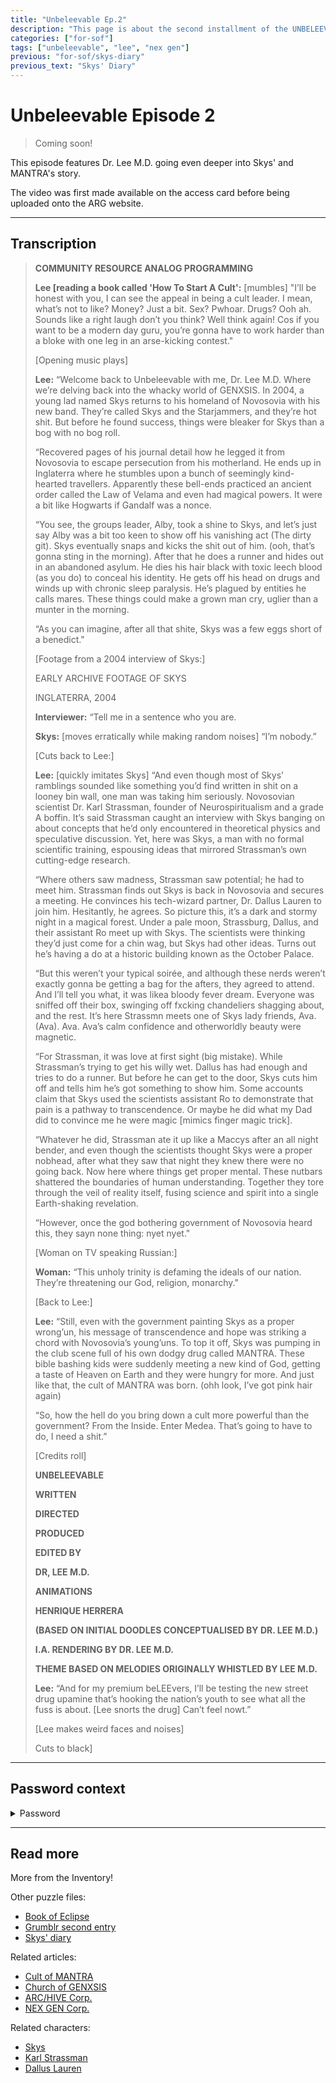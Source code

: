 ```yaml
---
title: "Unbeleevable Ep.2"
description: "This page is about the second installment of the UNBELEEVABLE docu-series, created by Dr. Lee M.D."
categories: ["for-sof"]
tags: ["unbeleevable", "lee", "nex gen"]
previous: "for-sof/skys-diary"
previous_text: "Skys' Diary"
---
```


# Unbeleevable Episode 2

>Coming soon!

This episode features Dr. Lee M.D. going even deeper into Skys' and MANTRA's story. 

The video was first made available on the access card before being uploaded onto the ARG website.

***

## Transcription

> **COMMUNITY RESOURCE ANALOG PROGRAMMING**
> 
> **Lee [reading a book called 'How To Start A Cult':** [mumbles] "I’ll be honest with you, 
>I can see the appeal in being a cult leader. I mean, what’s not to like? Money? Just a bit. 
>Sex? Pwhoar. Drugs? Ooh ah. Sounds like a right laugh don’t you think? Well think again! 
>Cos if you want to be a modern day guru, 
>you’re gonna have to work harder than a bloke with one leg in an arse-kicking contest."
>
>[Opening music plays]
>
>**Lee:** “Welcome back to Unbeleevable with me, Dr. Lee M.D. Where we’re delving back into the whacky world of GENXSIS. 
>In 2004, a young lad named Skys returns to his homeland of Novosovia with his new band. 
>They’re called Skys and the Starjammers, and they’re hot shit. 
>But before he found success, things were bleaker for Skys than a bog with no bog roll. 
>
>“Recovered pages of his journal detail how he legged it from Novosovia to escape persecution from his motherland. 
>He ends up in Inglaterra where he stumbles upon a bunch of seemingly kind-hearted travellers. 
>Apparently these bell-ends practiced an ancient order called the Law of Velama and even had magical powers. 
>It were a bit like Hogwarts if Gandalf was a nonce. 
>
>“You see, the groups leader, Alby, took a shine to Skys, 
>and let’s just say Alby was a bit too keen to show off his vanishing act (The dirty git). 
>Skys eventually snaps and kicks the shit out of him. (ooh, that’s gonna sting in the morning). 
>After that he does a runner and hides out in an abandoned asylum. 
>He dies his hair black with toxic leech blood (as you do) to conceal his identity. 
>He gets off his head on drugs and winds up with chronic sleep paralysis. 
>He’s plagued by entities he calls mares. 
>These things could make a grown man cry, uglier than a munter in the morning. 
>
>“As you can imagine, after all that shite, Skys was a few eggs short of a benedict."
>
>[Footage from a 2004 interview of Skys:]
>
>EARLY ARCHIVE FOOTAGE OF SKYS
> 
>INGLATERRA, 2004
>
>**Interviewer:** “Tell me in a sentence who you are.
>
>**Skys:** [moves erratically while making random noises] “I’m nobody.”
>
>[Cuts back to Lee:]
>
>**Lee:** [quickly imitates Skys] 
>“And even though most of Skys’ ramblings sounded like something you’d find written in shit on a looney bin wall, 
>one man was taking him seriously. 
>Novosovian scientist Dr. Karl Strassman, founder of Neurospiritualism and a grade A boffin. 
>It’s said Strassman caught an interview with Skys banging on about concepts that he’d only encountered in theoretical 
>physics and speculative discussion. 
>Yet, here was Skys, a man with no formal scientific training, 
>espousing ideas that mirrored Strassman’s own cutting-edge research.
> 
>“Where others saw madness, Strassman saw potential; he had to meet him. 
>Strassman finds out Skys is back in Novosovia and secures a meeting. 
>He convinces his tech-wizard partner, Dr. Dallus Lauren to join him. 
>Hesitantly, he agrees. So picture this, it’s a dark and stormy night in a magical forest. 
>Under a pale moon, Strassburg, Dallus, and their assistant Ro meet up with Skys. 
>The scientists were thinking they’d just come for a chin wag, but Skys had other ideas. 
>Turns out he’s having a do at a historic building known as the October Palace.
>
>“But this weren’t your typical soirée, and although these nerds weren’t exactly gonna be getting a bag for the afters, 
>they agreed to attend. And I’ll tell you what, it was likea bloody fever dream. 
>Everyone was sniffed off their box, swinging off fxcking chandeliers shagging about, and the rest. 
>It’s here Strassmn meets one of Skys lady friends, Ava. (Ava). Ava. 
>Ava’s calm confidence and otherworldly beauty were magnetic. 
>
>“For Strassman, it was love at first sight (big mistake). 
>While Strassman’s trying to get his willy wet. 
>Dallus has had enough and tries to do a runner. 
>But before he can get to the door, Skys cuts him off and tells him he’s got something to show him. 
>Some accounts claim that Skys used the scientists assistant Ro to demonstrate that pain is a pathway to transcendence. 
>Or maybe he did what my Dad did to convince me he were magic [mimics finger magic trick].
>
>“Whatever he did, Strassman ate it up like a Maccys after an all night bender, 
>and even though the scientists thought Skys were a proper nobhead, 
>after what they saw that night they knew there were no going back. 
>Now here where things get proper mental. 
>These nutbars shattered the boundaries of human understanding. 
>Together they tore through the veil of reality itself, 
>fusing science and spirit into a single Earth-shaking revelation. 
>
>“However, once the god bothering government of Novosovia heard this, they sayn none thing: nyet nyet." 
>
>[Woman on TV speaking Russian:]
>
>**Woman:** “This unholy trinity is defaming the ideals of our nation. 
>They’re threatening our God, religion, monarchy."
>
>[Back to Lee:]
>
>**Lee:** “Still, even with the government painting Skys as a proper wrong’un, 
>his message of transcendence and hope was striking a chord with Novosovia’s young’uns. 
>To top it off, Skys was pumping in the club scene full of his own dodgy drug called MANTRA. 
>These bible bashing kids were suddenly meeting a new kind of God, 
>getting a taste of Heaven on Earth and they were hungry for more. 
>And just like that, the cult of MANTRA was born. (ohh look, I’ve got pink hair again)
>
>“So, how the hell do you bring down a cult more powerful than the government? 
>From the Inside. Enter Medea. 
>That’s going to have to do, I need a shit.”
>
>[Credits roll]
>
>**UNBELEEVABLE**
>
>**WRITTEN**
> 
>**DIRECTED**
> 
>**PRODUCED**
> 
>**EDITED BY**
> 
>**DR, LEE M.D.**
>
>**ANIMATIONS**
> 
>**HENRIQUE HERRERA**
> 
>**(BASED ON INITIAL DOODLES CONCEPTUALISED BY DR. LEE M.D.)**
>
>**I.A. RENDERING BY DR. LEE M.D.**
>
>**THEME BASED ON MELODIES ORIGINALLY WHISTLED BY LEE M.D.**
>
>**Lee:** “And for my premium beLEEvers, 
>I’ll be testing the new street drug upamine that’s hooking the nation’s youth to see what all the fuss is about. 
>[Lee snorts the drug] Can’t feel nowt.”
>
>[Lee makes weird faces and noises]
>
>Cuts to black]

***

## Password context

<details class="password">
<summary>Password</summary>
It's the sliders puzzle at the bottom right cornner of the inventory.

</details>

***

## Read more

More from the Inventory!

Other puzzle files:

- [Book of Eclipse](book-of-eclipse)
- [Grumblr second entry](grumblr2)
- [Skys' diary](skys-diary)

Related articles:

- [Cult of MANTRA](../lore/mantra)
- [Church of GENXSIS](../lore/church)
- [ARC/HIVE Corp.](../lore/archive)
- [NEX GEN Corp.](../lore/nex-gen-corporation)

Related characters:

- [Skys](../characters/skys)
- [Karl Strassman](../characters/strassman)
- [Dallus Lauren](../characters/dallus-lauren)